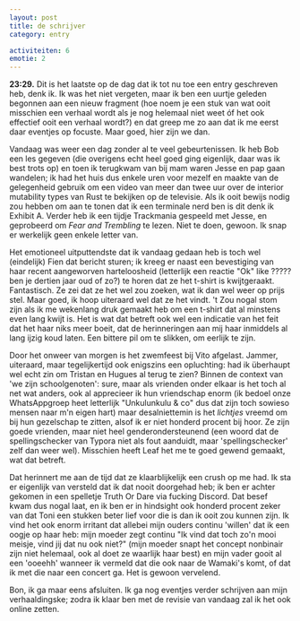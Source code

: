 ```yaml
---
layout: post
title: de schrijver
category: entry

activiteiten: 6
emotie: 2
---
```


**23:29.** Dit is het laatste op de dag dat ik tot nu toe een entry geschreven heb, denk ik. Ik was het niet vergeten, maar ik ben een uurtje geleden begonnen aan een nieuw fragment (hoe noem je een stuk van wat ooit misschien een verhaal wordt als je nog helemaal niet weet óf het ook effectief ooit een verhaal wordt?) en dat greep me zo aan dat ik me eerst daar eventjes op focuste. Maar goed, hier zijn we dan.

Vandaag was weer een dag zonder al te veel gebeurtenissen. Ik heb Bob een les gegeven (die overigens echt heel goed ging eigenlijk, daar was ik best trots op) en toen ik terugkwam van bij mam waren Jesse en pap gaan wandelen; ik had het huis dus enkele uren voor mezelf en maakte van de gelegenheid gebruik om een video van meer dan twee uur over de interior mutability types van Rust te bekijken op de televisie. Als ik ooit bewijs nodig zou hebben om aan te tonen dat ik een terminale nerd ben is dit denk ik Exhibit A. Verder heb ik een tijdje Trackmania gespeeld met Jesse, en geprobeerd om *Fear and Trembling* te lezen. Niet te doen, gewoon. Ik snap er werkelijk geen enkele letter van.

Het emotioneel uitputtendste dat ik vandaag gedaan heb is toch wel (eindelijk) Fien dat bericht sturen; ik kreeg er naast een bevestiging van haar recent aangeworven harteloosheid (letterlijk een reactie "Ok" like ????? ben je dertien jaar oud of zo?) te horen dat ze het t-shirt is kwijtgeraakt. Fantastisch. Ze zei dat ze het wel zou zoeken, wat ik dan wel weer op prijs stel. Maar goed, ik hoop uiteraard wel dat ze het vindt. 't Zou nogal stom zijn als ik me wekenlang druk gemaakt heb om een t-shirt dat al minstens even lang kwijt is. Het is wat dat betreft ook wel een indicatie van het feit dat het haar niks meer boeit, dat de herinneringen aan mij haar inmiddels al lang ijzig koud laten. Een bittere pil om te slikken, om eerlijk te zijn.

Door het onweer van morgen is het zwemfeest bij Vito afgelast. Jammer, uiteraard, maar tegelijkertijd ook enigszins een opluchting: had ik überhaupt wel echt zin om Tristan en Hugues al terug te zien? Binnen de context van 'we zijn schoolgenoten': sure, maar als vrienden onder elkaar is het toch al net wat anders, ook al apprecieer ik hun vriendschap enorm (ik bedoel onze WhatsAppgroep heet letterlijk "Unkulunkulu & co" dus dat zijn toch sowieso mensen naar m'n eigen hart) maar desalniettemin is het *lichtjes* vreemd om bij hun gezelschap te zitten, alsof ik er niet honderd procent bij hoor. Ze zijn goede vrienden, maar niet heel genderondersteunend (een woord dat de spellingschecker van Typora niet als fout aanduidt, maar 'spellingschecker' zelf dan weer wel). Misschien heeft Leaf het me te goed gewend gemaakt, wat dat betreft.

Dat herinnert me aan de tijd dat ze klaarblijkelijk een crush op me had. Ik sta er eigenlijk van versteld dat ik dat nooit doorgehad heb; ik ben er achter gekomen in een spelletje Truth Or Dare via fucking Discord. Dat besef kwam dus nogal laat, en ik ben er in hindsight ook honderd procent zeker van dat Toni een stukken beter lief voor die is dan ik ooit zou kunnen zijn. Ik vind het ook enorm irritant dat allebei mijn ouders continu 'willen' dat ik een oogje op haar heb: mijn moeder zegt continu "Ik vind dat toch zo'n mooi meisje, vind jij dat nu ook niet?" (mijn moeder snapt het concept nonbinair zijn niet helemaal, ook al doet ze waarlijk haar best) en mijn vader gooit al een 'ooeehh' wanneer ik vermeld dat die ook naar de Wamaki's komt, of dat ik met die naar een concert ga. Het is gewoon vervelend.

Bon, ik ga maar eens afsluiten. Ik ga nog eventjes verder schrijven aan mijn verhaaldingske; zodra ik klaar ben met de revisie van vandaag zal ik het ook online zetten.
